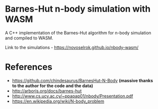 # Barnes-Hut n-body simulation with WASM

A C++ implementation of the Barnes-Hut algorithm for n-body simulation and compiled to WASM.

Link to the simulations - https://novoselrok.github.io/nbody-wasm/

# References
- https://github.com/chindesaurus/BarnesHut-N-Body **(massive thanks to the author for the code and the data)**
- http://arborjs.org/docs/barnes-hut
- http://www.cs.ucy.ac.cy/~ppapap01/nbody/Presentation.pdf
- https://en.wikipedia.org/wiki/N-body_problem
